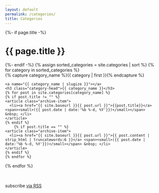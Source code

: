 ```yaml
---
layout: default
permalink: /categories/
title: Categories
---
```



<div class="home">
{%- if page.title -%}
    <h1 class="page-heading" style="margin-top:36px;">{{ page.title }}</h1>
  {%- endif -%}
{% assign sorted_categories = site.categories | sort %}
{% for category in sorted_categories %}
  <div class="archive-group">
    {% capture category_name %}{{ category | first }}{% endcapture %}
    <div id="#{{ category_name | slugize }}"></div>
    <p></p>

    <a name="{{ category_name | slugize }}"></a>
    <h3 class="category-head">{{ category_name }}</h3>
    {% for post in site.categories[category_name] %}
    {% if post.title != "" %}
    <article class="archive-item">
      <li><a href="{{ site.baseurl }}{{ post.url }}">{{post.title}}</a> <span><small>({{ post.date | date:'%b %-d, %Y'}})</small></span> &nbsp; </li>
    </article>
    {% endif %}
        {% if post.title == "" %}
    <article class="archive-item">
      <li><a href="{{ site.baseurl }}{{ post.url }}">{{ post.content | strip_html | truncatewords:6 }}</a> <span><small>({{ post.date | date:'%b %-d, %Y'}})</small></span> &nbsp; </li>
    </article>
    {% endif %}
    {% endfor %}
  </div>
{% endfor %}
</div>
<p style="margin-top:48px;" class="rss-subscribe">subscribe <a href="{{ "/feed.atom" | relative_url }}">via RSS</a></p>
